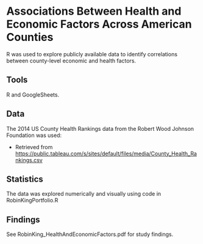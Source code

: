 # Associations Between Health and Economic Factors Across American Counties
R was used to explore publicly available data to identify correlations between county-level economic and health factors.  

## Tools

R and GoogleSheets.

## Data

 The 2014 US County Health Rankings data from the Robert Wood Johnson Foundation was used: 
- Retrieved from https://public.tableau.com/s/sites/default/files/media/County_Health_Rankings.csv

## Statistics

The data was explored numerically and visually using code in RobinKingPortfolio.R


## Findings 

See RobinKing_HealthAndEconomicFactors.pdf for study findings.
